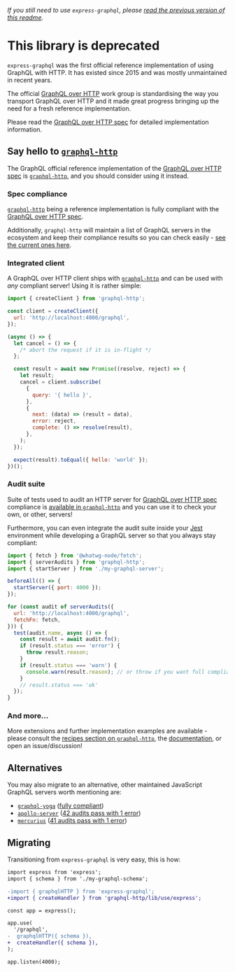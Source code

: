 _If you still need to use `express-graphql`, please [read the previous version of this readme](https://github.com/graphql/express-graphql/blob/8b6ffc65776aa40d9e03f554425a1dc14840b165/README.md)._

# This library is deprecated

`express-graphql` was the first official reference implementation of using GraphQL with HTTP. It has existed since 2015 and was mostly unmaintained in recent years.

The official [GraphQL over HTTP](https://github.com/graphql/graphql-over-http) work group is standardising the way you transport GraphQL over HTTP and it made great progress bringing up the need for a fresh reference implementation.

Please read the [GraphQL over HTTP spec](https://graphql.github.io/graphql-over-http) for detailed implementation information.

## Say hello to [`graphql-http`](https://github.com/enisdenjo/graphql-http)

The GraphQL official reference implementation of the [GraphQL over HTTP spec](https://graphql.github.io/graphql-over-http) is [`graphql-http`](https://github.com/enisdenjo/graphql-http), and you should consider using it instead.

### Spec compliance

[`graphql-http`](https://github.com/enisdenjo/graphql-http) being a reference implementation is fully compliant with the [GraphQL over HTTP spec](https://graphql.github.io/graphql-over-http).

Additionally, `graphql-http` will maintain a list of GraphQL servers in the ecosystem and keep their compliance results so you can check easily - [see the current ones here](https://github.com/enisdenjo/graphql-http/tree/master/implementations).

### Integrated client

A GraphQL over HTTP client ships with [`graphql-http`](https://github.com/enisdenjo/graphql-http) and can be used with _any_ compliant server! Using it is rather simple:

```js
import { createClient } from 'graphql-http';

const client = createClient({
  url: 'http://localhost:4000/graphql',
});

(async () => {
  let cancel = () => {
    /* abort the request if it is in-flight */
  };

  const result = await new Promise((resolve, reject) => {
    let result;
    cancel = client.subscribe(
      {
        query: '{ hello }',
      },
      {
        next: (data) => (result = data),
        error: reject,
        complete: () => resolve(result),
      },
    );
  });

  expect(result).toEqual({ hello: 'world' });
})();
```

### Audit suite

Suite of tests used to audit an HTTP server for [GraphQL over HTTP spec](https://graphql.github.io/graphql-over-http) compliance is [available in `graphql-http`](https://github.com/enisdenjo/graphql-http/blob/master/src/audits/server.ts) and you can use it to check your own, or other, servers!

Furthermore, you can even integrate the audit suite inside your [Jest](https://jestjs.io/) environment while developing a GraphQL server so that you always stay compliant:

```js
import { fetch } from '@whatwg-node/fetch';
import { serverAudits } from 'graphql-http';
import { startServer } from './my-graphql-server';

beforeAll(() => {
  startServer({ port: 4000 });
});

for (const audit of serverAudits({
  url: 'http://localhost:4000/graphql',
  fetchFn: fetch,
})) {
  test(audit.name, async () => {
    const result = await audit.fn();
    if (result.status === 'error') {
      throw result.reason;
    }
    if (result.status === 'warn') {
      console.warn(result.reason); // or throw if you want full compliance (warnings are not requirements)
    }
    // result.status === 'ok'
  });
}
```

### And more...

More extensions and further implementation examples are available - please consult the [recipes section on `graphql-http`](https://github.com/enisdenjo/graphql-http#recipes), the [documentation](https://github.com/enisdenjo/graphql-http/tree/master/docs), or open an issue/discussion!

## Alternatives

You may also migrate to an alternative, other maintained JavaScript GraphQL servers worth mentioning are:

- [`graphql-yoga`](https://www.the-guild.dev/graphql/yoga-server) ([fully compliant](https://github.com/enisdenjo/graphql-http/tree/master/implementations/graphql-yoga))
- [`apollo-server`](https://www.apollographql.com/docs/apollo-server/) ([42 audits pass with 1 error](https://github.com/enisdenjo/graphql-http/tree/master/implementations/apollo-server))
- [`mercurius`](https://mercurius.dev/) ([41 audits pass with 1 error](https://github.com/enisdenjo/graphql-http/tree/master/implementations/mercurius))

## Migrating

Transitioning from `express-graphql` is very easy, this is how:

```diff
import express from 'express';
import { schema } from './my-graphql-schema';

-import { graphqlHTTP } from 'express-graphql';
+import { createHandler } from 'graphql-http/lib/use/express';

const app = express();

app.use(
  '/graphql',
-  graphqlHTTP({ schema }),
+  createHandler({ schema }),
);

app.listen(4000);
```
